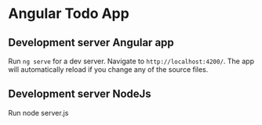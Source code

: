 # Angular Todo App

## Development server Angular app

Run `ng serve` for a dev server. Navigate to `http://localhost:4200/`. The app will automatically reload if you change any of the source files.


## Development server NodeJs

Run node server.js
